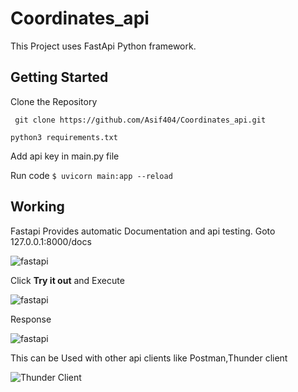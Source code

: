 # Coordinates_api

This Project uses FastApi Python framework. 

## Getting Started 

Clone the Repository

` git clone https://github.com/Asif404/Coordinates_api.git`

`python3 requirements.txt`

Add api key in main.py file

Run code `$ uvicorn main:app --reload`

## Working 

Fastapi Provides automatic Documentation and api testing. Goto 127.0.0.1:8000/docs

![fastapi](1.png)

Click **Try it out** and Execute 

![fastapi](3.png)

Response

![fastapi](4.png)

This can be Used with other api clients like Postman,Thunder client

![Thunder Client](4.png)


